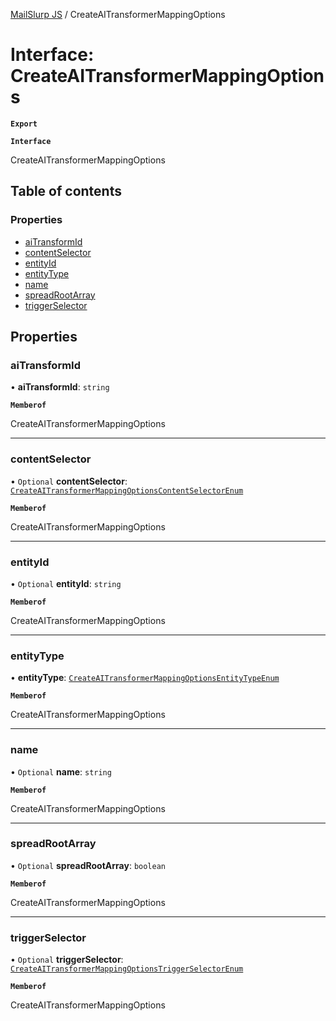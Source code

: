 [MailSlurp JS](../README.md) / CreateAITransformerMappingOptions

# Interface: CreateAITransformerMappingOptions

**`Export`**

**`Interface`**

CreateAITransformerMappingOptions

## Table of contents

### Properties

- [aiTransformId](CreateAITransformerMappingOptions.md#aitransformid)
- [contentSelector](CreateAITransformerMappingOptions.md#contentselector)
- [entityId](CreateAITransformerMappingOptions.md#entityid)
- [entityType](CreateAITransformerMappingOptions.md#entitytype)
- [name](CreateAITransformerMappingOptions.md#name)
- [spreadRootArray](CreateAITransformerMappingOptions.md#spreadrootarray)
- [triggerSelector](CreateAITransformerMappingOptions.md#triggerselector)

## Properties

### aiTransformId

• **aiTransformId**: `string`

**`Memberof`**

CreateAITransformerMappingOptions

___

### contentSelector

• `Optional` **contentSelector**: [`CreateAITransformerMappingOptionsContentSelectorEnum`](../enums/CreateAITransformerMappingOptionsContentSelectorEnum.md)

**`Memberof`**

CreateAITransformerMappingOptions

___

### entityId

• `Optional` **entityId**: `string`

**`Memberof`**

CreateAITransformerMappingOptions

___

### entityType

• **entityType**: [`CreateAITransformerMappingOptionsEntityTypeEnum`](../enums/CreateAITransformerMappingOptionsEntityTypeEnum.md)

**`Memberof`**

CreateAITransformerMappingOptions

___

### name

• `Optional` **name**: `string`

**`Memberof`**

CreateAITransformerMappingOptions

___

### spreadRootArray

• `Optional` **spreadRootArray**: `boolean`

**`Memberof`**

CreateAITransformerMappingOptions

___

### triggerSelector

• `Optional` **triggerSelector**: [`CreateAITransformerMappingOptionsTriggerSelectorEnum`](../enums/CreateAITransformerMappingOptionsTriggerSelectorEnum.md)

**`Memberof`**

CreateAITransformerMappingOptions
